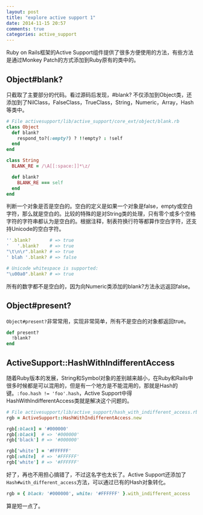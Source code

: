 ```yaml
---
layout: post
title: "explore active support 1"
date: 2014-11-15 20:57
comments: true
categories: active_support
---
```


Ruby on Rails框架的Active Support组件提供了很多方便使用的方法，有些方法是通过Monkey Patch的方式添加到Ruby原有的类中的。

## Object#blank?
只截取了主要部分的代码。看过源码后发现，#blank? 不仅添加到Object类，还添加到了NilClass，FalseClass，TrueClass，String，Numeric，Array，Hash等类中。
``` ruby
# File activesupport/lib/active_support/core_ext/object/blank.rb
class Object
  def blank?
    respond_to?(:empty?) ? !!empty? : !self
  end
end

class String
  BLANK_RE = /\A[[:space:]]*\z/

  def blank?
    BLANK_RE === self
  end
end

```

判断一个对象是否是空白的。空白的定义是如果一个对象是false，empty或空白字符，那么就是空白的。比较的特殊的是对String类的处理，只有零个或多个空格字符的字符串都认为是空白的。根据注释，制表符换行符等都算作空白字符，还支持Unicode的空白字符。

``` ruby
''.blank?       # => true
'   '.blank?    # => true
"\t\n\r".blank? # => true
' blah '.blank? # => false

# Unicode whitespace is supported:
"\u00a0".blank? # => true
```

所有的数字都不是空白的，因为向Numeric类添加的blank?方法永远返回false。

## Object#present?
`Object#present?`非常常用，实现非常简单，所有不是空白的对象都返回true。

``` ruby
def present?
  !blank?
end
```

## ActiveSupport::HashWithIndifferentAccess

随着Ruby版本的发展，String和Symbol对象的差别越来越小，在Ruby和Rails中很多时候都是可以混用的，但是有一个地方是不能混用的，那就是Hash的键。`:foo.hash != 'foo'.hash`，Active Support中得HashWithIndifferentAccess类就是解决这个问题的。

``` ruby
# File activesupport/lib/active_support/hash_with_indifferent_access.rb
rgb = ActiveSupport::HashWithIndifferentAccess.new

rgb[:black] = '#000000'
rgb[:black]  # => '#000000'
rgb['black'] # => '#000000'

rgb['white'] = '#FFFFFF'
rgb[:white]  # => '#FFFFFF'
rgb['white'] # => '#FFFFFF'
```

好了，再也不用担心搞错了，不过这名字也太长了。Active Support还添加了`Hash#with_different_access`方法，可以通过已有的Hash对象转化。

``` ruby
rgb = { black: '#000000', white: '#FFFFFF' }.with_indifferent_access
```
算是短一点了。
